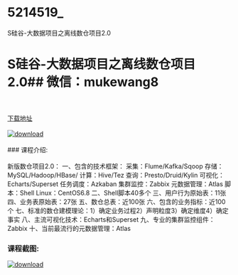 # 5214519_
S硅谷-大数据项目之离线数仓项目2.0
# S硅谷-大数据项目之离线数仓项目2.0## 微信：mukewang8
<br/></br>[下载地址](http://www.36tz.cn/article/5214519 "下载地址")
<br/></br>[![download](http://36tz.cn/muke_img/2020_07_1-71.png "下载地址")](http://www.36tz.cn/article/5214519 "下载地址")
<br/></br>### 课程介绍:<br/></br>新版数仓项目2.0：
一、包含的技术框架：
采集：Flume/Kafka/Sqoop
存储：MySQL/Hadoop/HBase/
计算：Hive/Tez
查询：Presto/Druid/Kylin
可视化：Echarts/Superset
任务调度：Azkaban
集群监控：Zabbix
元数据管理：Atlas
脚本：Shell
Linux：CentOS6.8
二、Shell脚本40多个
三、用户行为原始表：11张
四、业务表原始表：27张
五、数仓总表：近100张
六、包含的业务指标：近100个
七、标准的数仓建模理论：1）确定业务过程2）声明粒度3）确定维度4）确定事实
八、主流可视化技术：Echarts和Superset
九、专业的集群监控组件：Zabbix
十、当前最流行的元数据管理：Atlas

### 课程截图:
[![download](http://36tz.cn/muke_img/2020_07_2-68.png "下载地址")](http://www.36tz.cn/article/5214519 "下载地址")
